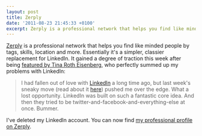 ```yaml
---
layout: post
title: Zerply
date: '2011-08-23 21:45:33 +0100'
excerpt: Zerply is a professional network that helps you find like minded people by tags, skills, location and more.
---
```

[Zerply][1] is a professional network that helps you find like minded people by tags, skills, location and more. Essentially it's a simpler, classier replacement for LinkedIn. It gained a degree of traction this week after being [featured by Tina Roth Eisenberg][1], who perfectly summed up my problems with LinkedIn:

> I had fallen out of love with [LinkedIn][2] a long time ago, but last week's sneaky move (read about it [here][3]) pushed me over the edge. What a lost opportunity. LinkedIn was built on such a fantastic core idea. And then they tried to be twitter-and-facebook-and-everything-else at once. Bummer.

I've deleted my LinkedIn account. You can now find [my professional profile on Zerply][4].

[1]: http://www.zerply.com/
[2]: http://www.swiss-miss.com/2011/08/zerply.html
[3]: http://www.linkedin.com/
[4]: http://gadgetwise.blogs.nytimes.com/2011/08/17/linkedins-social-ad-misstep/
[5]: http://www.zerply.com/profile/paulrobertlloyd/